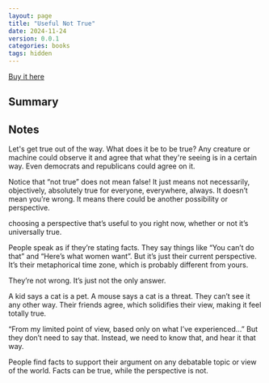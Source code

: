 ```yaml
---
layout: page
title: "Useful Not True"
date: 2024-11-24
version: 0.0.1
categories: books
tags: hidden
---
```


[Buy it here](https://sive.rs/u)

## Summary

## Notes

Let's get true out of the way. What does it be to be true? Any creature or machine could observe it and agree that what they're seeing is in a certain way. Even democrats and republicans could agree on it.

Notice that “not true” does not mean false! It just means not necessarily, objectively, absolutely true for everyone, everywhere, always. It doesn’t mean you’re wrong. It means there could be another possibility or perspective.

choosing a perspective that’s useful to you right now, whether or not it’s universally true.



People speak as if they’re stating facts. They say things like “You can’t do that” and “Here’s what women want”. But it’s just their current perspective. It’s their metaphorical time zone, which is probably different from yours.


They’re not wrong. It’s just not the only answer.

A kid says a cat is a pet. A mouse says a cat is a threat. They can’t see it any other way. Their friends agree, which solidifies their view, making it feel totally true.


“From my limited point of view, based only on what I’ve experienced…” But they don’t need to say that.  Instead, we need to know that, and hear it that way.

People find facts to support their argument on any debatable topic or view of the world. Facts can be true, while the perspective is not.
